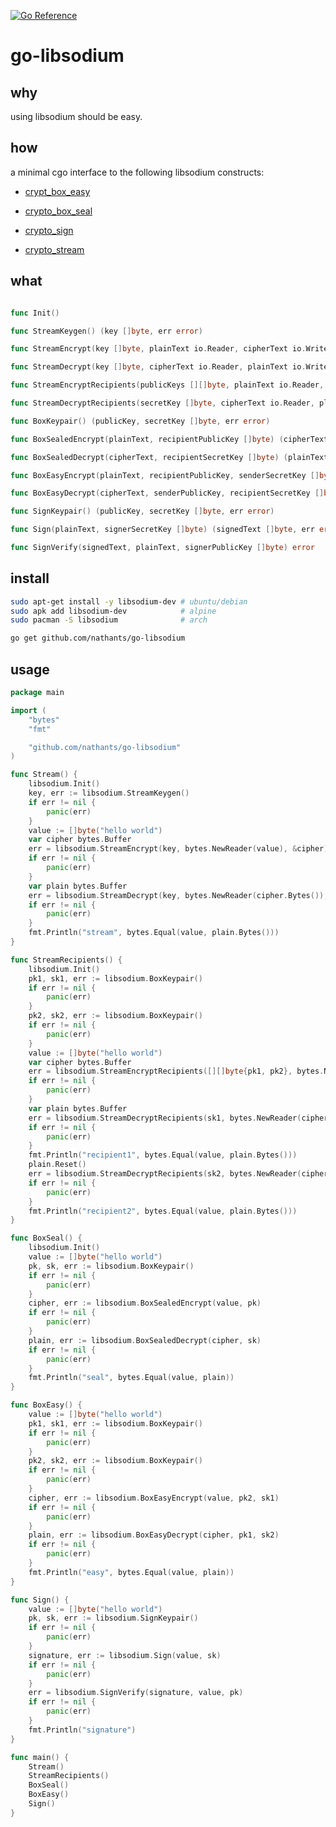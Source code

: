 [![Go Reference](https://pkg.go.dev/badge/github.com/nathants/go-libsodium.svg)](https://pkg.go.dev/github.com/nathants/go-libsodium)

# go-libsodium

## why

using libsodium should be easy.

## how

a minimal cgo interface to the following libsodium constructs:

- [crypt_box_easy](https://doc.libsodium.org/secret-key_cryptography/secretbox)

- [crypto_box_seal](https://doc.libsodium.org/public-key_cryptography/sealed_boxes)

- [crypto_sign](https://doc.libsodium.org/public-key_cryptography/public-key_signatures)

- [crypto_stream](https://doc.libsodium.org/secret-key_cryptography/secretstream)

## what

```go

func Init()

func StreamKeygen() (key []byte, err error)

func StreamEncrypt(key []byte, plainText io.Reader, cipherText io.Writer) error

func StreamDecrypt(key []byte, cipherText io.Reader, plainText io.Writer) error

func StreamEncryptRecipients(publicKeys [][]byte, plainText io.Reader, cipherText io.Writer) error

func StreamDecryptRecipients(secretKey []byte, cipherText io.Reader, plainText io.Writer) error

func BoxKeypair() (publicKey, secretKey []byte, err error)

func BoxSealedEncrypt(plainText, recipientPublicKey []byte) (cipherText []byte, err error)

func BoxSealedDecrypt(cipherText, recipientSecretKey []byte) (plainText []byte, err error)

func BoxEasyEncrypt(plainText, recipientPublicKey, senderSecretKey []byte) (cipherText []byte, err error)

func BoxEasyDecrypt(cipherText, senderPublicKey, recipientSecretKey []byte) (plainText []byte, err error)

func SignKeypair() (publicKey, secretKey []byte, err error)

func Sign(plainText, signerSecretKey []byte) (signedText []byte, err error)

func SignVerify(signedText, plainText, signerPublicKey []byte) error

```

## install

```bash
sudo apt-get install -y libsodium-dev # ubuntu/debian
sudo apk add libsodium-dev            # alpine
sudo pacman -S libsodium              # arch
```

```bash
go get github.com/nathants/go-libsodium
```

## usage

```go
package main

import (
	"bytes"
	"fmt"

	"github.com/nathants/go-libsodium"
)

func Stream() {
	libsodium.Init()
	key, err := libsodium.StreamKeygen()
	if err != nil {
		panic(err)
	}
	value := []byte("hello world")
	var cipher bytes.Buffer
	err = libsodium.StreamEncrypt(key, bytes.NewReader(value), &cipher)
	if err != nil {
		panic(err)
	}
	var plain bytes.Buffer
	err = libsodium.StreamDecrypt(key, bytes.NewReader(cipher.Bytes()), &plain)
	if err != nil {
		panic(err)
	}
	fmt.Println("stream", bytes.Equal(value, plain.Bytes()))
}

func StreamRecipients() {
	libsodium.Init()
	pk1, sk1, err := libsodium.BoxKeypair()
	if err != nil {
		panic(err)
	}
	pk2, sk2, err := libsodium.BoxKeypair()
	if err != nil {
		panic(err)
	}
	value := []byte("hello world")
	var cipher bytes.Buffer
	err = libsodium.StreamEncryptRecipients([][]byte{pk1, pk2}, bytes.NewReader(value), &cipher)
	if err != nil {
		panic(err)
	}
	var plain bytes.Buffer
	err = libsodium.StreamDecryptRecipients(sk1, bytes.NewReader(cipher.Bytes()), &plain)
	if err != nil {
		panic(err)
	}
	fmt.Println("recipient1", bytes.Equal(value, plain.Bytes()))
	plain.Reset()
	err = libsodium.StreamDecryptRecipients(sk2, bytes.NewReader(cipher.Bytes()), &plain)
	if err != nil {
		panic(err)
	}
	fmt.Println("recipient2", bytes.Equal(value, plain.Bytes()))
}

func BoxSeal() {
	libsodium.Init()
	value := []byte("hello world")
	pk, sk, err := libsodium.BoxKeypair()
	if err != nil {
	    panic(err)
	}
	cipher, err := libsodium.BoxSealedEncrypt(value, pk)
	if err != nil {
	    panic(err)
	}
	plain, err := libsodium.BoxSealedDecrypt(cipher, sk)
	if err != nil {
	    panic(err)
	}
	fmt.Println("seal", bytes.Equal(value, plain))
}

func BoxEasy() {
	value := []byte("hello world")
	pk1, sk1, err := libsodium.BoxKeypair()
	if err != nil {
	    panic(err)
	}
	pk2, sk2, err := libsodium.BoxKeypair()
	if err != nil {
	    panic(err)
	}
	cipher, err := libsodium.BoxEasyEncrypt(value, pk2, sk1)
	if err != nil {
	    panic(err)
	}
	plain, err := libsodium.BoxEasyDecrypt(cipher, pk1, sk2)
	if err != nil {
	    panic(err)
	}
	fmt.Println("easy", bytes.Equal(value, plain))
}

func Sign() {
	value := []byte("hello world")
	pk, sk, err := libsodium.SignKeypair()
	if err != nil {
	    panic(err)
	}
	signature, err := libsodium.Sign(value, sk)
	if err != nil {
	    panic(err)
	}
	err = libsodium.SignVerify(signature, value, pk)
	if err != nil {
	    panic(err)
	}
	fmt.Println("signature")
}

func main() {
	Stream()
	StreamRecipients()
	BoxSeal()
	BoxEasy()
	Sign()
}
```
